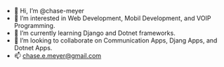 - 👋 Hi, I’m @chase-meyer
- 👀 I’m interested in Web Development, Mobil Development, and VOIP Programming.
- 🌱 I’m currently learning Django and Dotnet frameworks.
- 💞️ I’m looking to collaborate on Communication Apps, Djang Apps, and Dotnet Apps.
- 📫 chase.e.meyer@gmail.com

<!---
chase-meyer/chase-meyer is a ✨ special ✨ repository because its `README.md` (this file) appears on your GitHub profile.
You can click the Preview link to take a look at your changes.
--->
